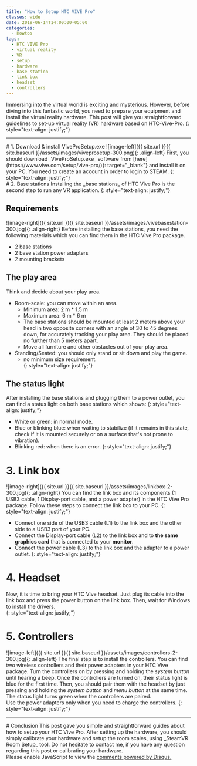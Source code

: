 ```yaml
---
title: "How to Setup HTC VIVE Pro"
classes: wide
date: 2019-06-14T14:00:00-05:00
categories:
  - Howtos
tags:
  - HTC VIVE Pro
  - virtual reality
  - VR
  - setup
  - hardware
  - base station
  - link box
  - headset
  - controllers  
---
```

Immersing into the virtual world is exciting and mysterious. However, before diving into this fantastic world, you need to prepare your equipment and install the virtual reality hardware. This post will give you straightforward guidelines to set-up virtual reality (VR) hardware based on HTC-Vive-Pro. 
{: style="text-align: justify;"}
<hr>
# 1. Download & install ViveProSetup.exe
![image-left]({{ site.url }}{{ site.baseurl }}/assets/images/viveprosetup-300.png){: .align-left}
First, you should download _ViveProSetup.exe_ software from [here](https://www.vive.com/setup/vive-pro/){: target="_blank"} and install it on your PC. You need to create an account in order to login to STEAM.   
{: style="text-align: justify;"}
<br />
# 2. Base stations
Installing the _base stations_ of HTC Vive Pro is the second step to run any VR application. 
{: style="text-align: justify;"}

## Requirements
![image-right]({{ site.url }}{{ site.baseurl }}/assets/images/vivebasestation-300.jpg){: .align-right}
Before installing the base stations, you need the following materials which you can find them in the HTC Vive Pro package.  
* 2 base stations
* 2 base station power adapters
* 2 mounting brackets

## The play area
Think and decide about your play area. 
  * Room-scale: you can move within an area.
    * Minimum area: 2 m * 1.5 m
    * Maximum area: 6 m * 6 m    
    * The base stations should be mounted at least 2 meters above your head in two opposite corners with an angle of 30 to 45 degrees down, for accurately tracking your play area. They should be placed no further than 5 meters apart.
    * Move all furniture and other obstacles out of your play area.
  * Standing/Seated: you should only stand or sit down and play the game.
    *  no minimum size requirement.   
{: style="text-align: justify;"}
## The status light
After installing the base stations and plugging them to a power outlet, you can find a status light on both base stations which shows:
{: style="text-align: justify;"}
  * White or green: in normal mode.
  * Blue or blinking blue: when waiting to stabilize (if it remains in this state, check if it is mounted securely or on a surface that's not prone to vibration).
  * Blinking red: when there is an error.
{: style="text-align: justify;"}
# 3. Link box
![image-right]({{ site.url }}{{ site.baseurl }}/assets/images/linkbox-2-300.jpg){: .align-right}
You can find the link box and its components (1 USB3 cable, 1 Display-port cable, and a power adapter) in the HTC Vive Pro package. Follow these steps to connect the link box to your PC.
{: style="text-align: justify;"}
  * Connect one side of the USB3 cable (L1) to the link box and the other side to a USB3 port of your PC.
  * Connect the Display-port cable (L2) to the link box and to __the same graphics card__ that is connected to your __monitor__.
  * Connect the power cable (L3) to the link box and the adapter to a power outlet.
{: style="text-align: justify;"}
# 4. Headset
Now, it is time to bring your HTC Vive headset. Just plug its cable into the link box and press the power button on the link box. Then, wait for Windows to install the drivers.  
{: style="text-align: justify;"}
# 5. Controllers
![image-left]({{ site.url }}{{ site.baseurl }}/assets/images/controllers-2-300.jpg){: .align-left}
The final step is to install the controllers. You can find two wireless controllers and their power adapters in your HTC Vive package. Turn the controllers on by pressing and holding the _system button_ until hearing a beep. Once the controllers are turned on, their status light is blue for the first time. Then, you should pair them with the headset by just pressing and holding the _system button_ and _menu button_ at the same time. The status light turns green when the controllers are paired.  
Use the power adapters only when you need to charge the controllers.
{: style="text-align: justify;"}
<br />
<hr>
# Conclusion
This post gave you simple and straightforward guides about how to setup your HTC Vive Pro. After setting up the hardware, you should simply calibrate your hardware and setup the room scales, using _SteamVR Room Setup_ tool. Do not hesitate to contact me, if you have any question regarding this post or calibrating your hardware.
<div id="disqus_thread"></div>
<script>

/**
*  RECOMMENDED CONFIGURATION VARIABLES: EDIT AND UNCOMMENT THE SECTION BELOW TO INSERT DYNAMIC VALUES FROM YOUR PLATFORM OR CMS.
*  LEARN WHY DEFINING THESE VARIABLES IS IMPORTANT: https://disqus.com/admin/universalcode/#configuration-variables*/
/*
var disqus_config = function () {
this.page.url = '<?php echo get_permalink(); ?>';
 this.page.identifier = '<?php echo dsq_identifier_for_post($post); ?>';
};
*/
(function() { // DON'T EDIT BELOW THIS LINE
var d = document, s = d.createElement('script');
s.src = 'https://sahba.disqus.com/embed.js';
s.setAttribute('data-timestamp', +new Date());
(d.head || d.body).appendChild(s);
})();
</script>
<noscript>Please enable JavaScript to view the <a href="https://disqus.com/?ref_noscript">comments powered by Disqus.</a></noscript>
